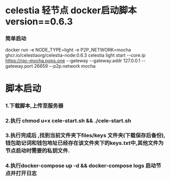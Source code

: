 
# celestia 轻节点 docker启动脚本 version==0.6.3
### 简单启动 
docker run -e NODE_TYPE=light -e P2P_NETWORK=mocha ghcr.io/celestiaorg/celestia-node:0.6.3 celestia light start --core.ip https://rpc-mocha.pops.one --gateway --gateway.addr 127.0.0.1 --gateway.port 26659 --p2p.network mocha

# 脚本启动
### 1.下载脚本,上传至服务器
### 2.执行 chmod u+x cele-start.sh && ./cele-start.sh
### 3.执行完成后 ,找到当前文件夹下files/keys 文件夹(下载保存后备份),钱包助记词和钱包地址已经存在该文件夹下的keys.txt中,其他文件为节点启动时需要的私钥文件.
### 4.执行docker-compose up -d && docker-compose logs  启动节点并打开日志
